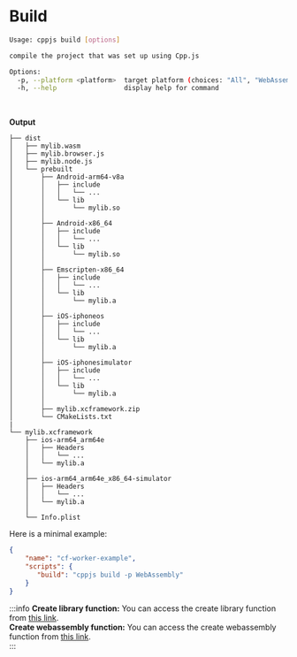 # Build
```bash
Usage: cppjs build [options]

compile the project that was set up using Cpp.js

Options:
  -p, --platform <platform>  target platform (choices: "All", "WebAssembly", "Android", "iOS", default: "All")
  -h, --help                 display help for command
```

<br />

**Output**
```
├── dist
│   ├── mylib.wasm
│   ├── mylib.browser.js
│   ├── mylib.node.js
│   └── prebuilt
│       ├── Android-arm64-v8a
│       │   ├── include
│       │   │   └── ...
│       │   └── lib
│       │       └── mylib.so
│       │
│       ├── Android-x86_64
│       │   ├── include
│       │   │   └── ...
│       │   └── lib
│       │       └── mylib.so
│       │
│       ├── Emscripten-x86_64
│       │   ├── include
│       │   │   └── ...
│       │   └── lib
│       │       └── mylib.a
│       │
│       ├── iOS-iphoneos
│       │   ├── include
│       │   │   └── ...
│       │   └── lib
│       │       └── mylib.a
│       │
│       ├── iOS-iphonesimulator
│       │   ├── include
│       │   │   └── ...
│       │   └── lib
│       │       └── mylib.a
│       │
│       ├── mylib.xcframework.zip
│       └── CMakeLists.txt
|
└── mylib.xcframework
    ├── ios-arm64_arm64e
    │   ├── Headers
    │   │   └── ...
    │   └── mylib.a
    │
    ├── ios-arm64_arm64e_x86_64-simulator
    │   ├── Headers
    │   │   └── ...
    │   └── mylib.a
    │
    └── Info.plist

```

Here is a minimal example:

```json title="package.json"
{
    "name": "cf-worker-example",
    "scripts": {
       "build": "cppjs build -p WebAssembly"
    }
}
```

:::info 
**Create library function:** You can access the create library function from [this link](https://github.com/bugra9/cpp.js/blob/main/packages/cpp.js/src/functions/createLib.js).  
**Create webassembly function:** You can access the create webassembly function from [this link](https://github.com/bugra9/cpp.js/blob/main/packages/cpp.js/src/functions/createWasm.js).  
:::
